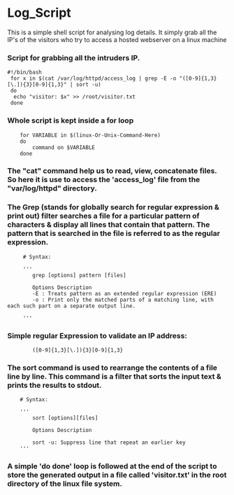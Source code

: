 # Log_Script
 This is a simple shell script for analysing log details. It simply grab all the IP's of the visitors who try to access a hosted webserver on a linux machine
 
### Script for grabbing all the intruders IP.

 	#!/bin/bash
     for x in $(cat /var/log/httpd/access_log | grep -E -o "([0-9]{1,3}[\.]){3}[0-9]{1,3}" | sort -u)
     do
      echo "visitor: $x" >> /root/visitor.txt
     done

### Whole script is kept inside a for loop

		for VARIABLE in $(linux-Or-Unix-Command-Here)
		do
			command on $VARIABLE
		done

### The "cat" command help us to read, view, concatenate files. So here it is use to access the 'access_log' file from the  "var/log/httpd" directory.

### The Grep (stands for globally search for regular expression & print out) filter searches a file for a particular pattern of characters & display  all lines that contain that pattern. The pattern that is searched in the file is referred to as the regular expression.

         # Syntax:

         '''
         	grep [options] pattern [files]

         	Options Description
         	-E : Treats pattern as an extended regular expression (ERE)
         	-o : Print only the matched parts of a matching line, with each such part on a separate output line.

         '''
### Simple regular Expression to validate an IP address:
		
			([0-9]{1,3}[\.]){3}[0-9]{1,3}
		
### The sort command is used to rearrange the contents of a file line by line. This command is a filter that sorts the input text & prints the results to stdout. 
		# Syntax:

		'''
			sort [options][files]

			Options Description

			sort -u: Suppress line that repeat an earlier key
		'''
### A simple 'do done' loop is followed at the end of the script to store the generated output in a file called 'visitor.txt' in the root directory of the linux file system.
